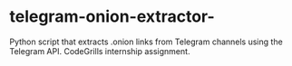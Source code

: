 # telegram-onion-extractor-
Python script that extracts .onion links from Telegram channels using the Telegram API. CodeGrills internship assignment.
